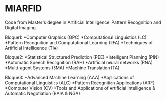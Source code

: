 # MIARFID
Code from Master's degree in Artificial Intelligence, Pattern Recognition and Digital Imaging

Bloque1:
*Computer Graphics (GPC)
*Computational Linguistics (LC)
*Pattern Recognition and Computational Learning (RFA)
*Techniques of Artificial Intelligence (TIA)

Bloque2:
*Statistical Structured Prediction (PEE)
*Intelligent Planning (PIN)
*Automatic Speech Recognition (RAH)
*Artificial neural networks (RNA)
*Multi-agent Systems (SMA)
*Machine Translation (TA)

Bloque3:
*Advanced Machine Learning (AAA)
*Applications of Computational Linguistics (ALC)
*Pattern Recognition Applications (ARF)
*Computer Vision (CV)
*Tools and Applications of Artificial Intelligence & Automatic Negotiation (HAIA & NGA)
